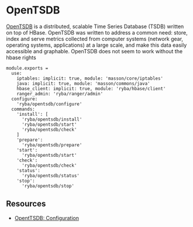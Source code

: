 
# OpenTSDB

[OpenTSDB][website] is a distributed, scalable Time Series Database (TSDB) written on
top of HBase.  OpenTSDB was written to address a common need: store, index
and serve metrics collected from computer systems (network gear, operating
systems, applications) at a large scale, and make this data easily accessible
and graphable.
OpenTSDB does not seem to work without the hbase rights

    module.exports =
      use:
        iptables: implicit: true, module: 'masson/core/iptables'
        java: implicit: true, module: 'masson/commons/java'
        hbase_client: implicit: true, module: 'ryba/hbase/client'
        ranger_admin: 'ryba/ranger/admin'
      configure:
        'ryba/opentsdb/configure'
      commands:
        'install': [
          'ryba/opentsdb/install'
          'ryba/opentsdb/start'
          'ryba/opentsdb/check'
        ]
        'prepare':
          'ryba/opentsdb/prepare'
        'start':
          'ryba/opentsdb/start'
        'check':
          'ryba/opentsdb/check'
        'status':
          'ryba/opentsdb/status'
        'stop':
          'ryba/opentsdb/stop'

## Resources

*   [OpentTSDB: Configuration](http://opentsdb.net/docs/build/html/user_guide/configuration.html)

[website]: http://opentsdb.net/
